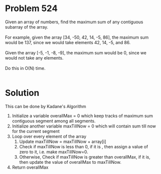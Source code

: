 # Problem 524

Given an array of numbers, find the maximum sum of any contiguous subarray of the array.
<br/>
<br/>
For example, given the array [34, -50, 42, 14, -5, 86], the maximum sum would be 137, since we would take elements 42, 14, -5, and 86.
<br/>
<br/>
Given the array [-5, -1, -8, -9], the maximum sum would be 0, since we would not take any elements.
<br/>
<br/>
Do this in O(N) time.
<br/>
<br/>

# Solution

This can be done by Kadane's Algorithm

1. Initialize a variable overallMax = 0 which keep tracks of maximum sum contiguous segment among all segments.
2. Initialize another variable maxTillNow = 0 which will contain sum till now for the current segment
3. Loop over every element of the array 
	1. Update maxTillNow = maxTillNow + array[i]
	2. Check if maxTillNow is less than 0, if it is , then assign a value of zero to it, i.e. make maxTillNow=0.
	3. Otherwise, Check if maxTillNow is greater than overallMax, if it is, then update the value of overallMax to maxTillNow.
4. Return overallMax

